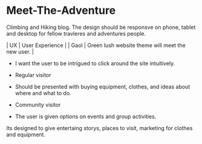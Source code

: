 # Meet-The-Adventure
Climbing and Hiking blog. The design should be responsve on phone, tablet and desktop for fellow travleres and adventures people.


| UX | User Experience |
| Gaol | Green lush website theme will meet the new user. | 
- I want the user to be intrigued to click around the site intuitively.

* Regular visitor
- Should be presented with buying equipment, clothes, and ideas about where and what to do.   

* Community visitor
- The user is given options on events and group activities.    



Its designed to give entertaing storys, places to visit, marketing for clothes and equipment. 
